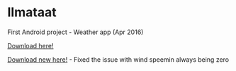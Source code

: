 # Ilmataat
First Android project - Weather app (Apr 2016)

[Download here!](https://www.dropbox.com/s/xxv1gasd8aijub8/ilmataat.apk?dl=0)

[Download new here!](https://www.dropbox.com/s/t3q1elovdre26xx/ilmataat_2.apk?dl=0) - Fixed the issue with wind speemin always being zero
